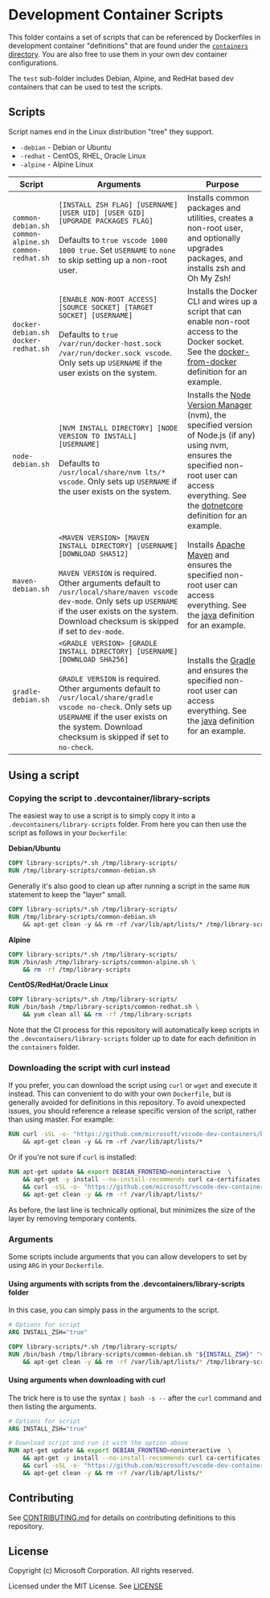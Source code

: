 # Development Container Scripts

This folder contains a set of scripts that can be referenced by Dockerfiles in development container "definitions" that are found under the [`containers` directory](../containers). You are also free to use them in your own dev container configurations.

The `test` sub-folder includes Debian, Alpine, and RedHat based dev containers that can be used to test the scripts.

## Scripts

Script names end in the Linux distribution "tree" they support.

- `-debian` - Debian or Ubuntu
- `-redhat` - CentOS, RHEL, Oracle Linux
- `-alpine` - Alpine Linux

| Script | Arguments | Purpose |
|--------|---------|-----------|
| `common-debian.sh`<br />`common-alpine.sh`<br />`common-redhat.sh` | `[INSTALL ZSH FLAG] [USERNAME] [USER UID] [USER GID] [UPGRADE PACKAGES FLAG]`<br /><br /> Defaults to `true vscode 1000 1000 true`. Set `USERNAME` to `none` to skip setting up a non-root user. | Installs common packages and utilities, creates a non-root user, and optionally upgrades packages, and installs zsh and Oh My Zsh! |
| `docker-debian.sh`<br />`docker-redhat.sh` | `[ENABLE NON-ROOT ACCESS] [SOURCE SOCKET] [TARGET SOCKET] [USERNAME]`<br /><br /> Defaults to `true /var/run/docker-host.sock /var/run/docker.sock vscode`. Only sets up `USERNAME` if the user exists on the system.| Installs the Docker CLI and wires up a script that can enable non-root access to the Docker socket. See the [docker-from-docker](../containers/docker-from-docker) definition for an example. |
| `node-debian.sh` | `[NVM INSTALL DIRECTORY] [NODE VERSION TO INSTALL] [USERNAME]`<br /><br />Defaults to `/usr/local/share/nvm lts/* vscode`. Only sets up `USERNAME` if the user exists on the system. | Installs the [Node Version Manager](https://github.com/nvm-sh/nvm) (nvm), the specified version of Node.js (if any) using nvm, ensures the specified non-root user can access everything. See the [dotnetcore](../containers/dotnetcore) definition for an example. |
| `maven-debian.sh` | `<MAVEN VERSION> [MAVEN INSTALL DIRECTORY] [USERNAME] [DOWNLOAD SHA512]`<br /><br />`MAVEN VERSION` is required. Other arguments default to `/usr/local/share/maven vscode dev-mode`. Only sets up `USERNAME` if the user exists on the system. Download checksum is skipped if set to `dev-mode`. | Installs [Apache Maven](https://github.com/nvm-sh/nvm) and ensures the specified non-root user can access everything. See the [java](../containers/java) definition for an example. |
| `gradle-debian.sh` | `<GRADLE VERSION> [GRADLE INSTALL DIRECTORY] [USERNAME] [DOWNLOAD SHA256]`<br /><br />`GRADLE VERSION` is required. Other arguments default to `/usr/local/share/gradle vscode no-check`. Only sets up `USERNAME` if the user exists on the system. Download checksum is skipped if set to `no-check`. | Installs the [Gradle](https://github.com/nvm-sh/nvm) and ensures the specified non-root user can access everything. See the [java](../containers/java) definition for an example. |

## Using a script

### Copying the script to .devcontainer/library-scripts

The easiest way to use a script is to simply copy it into a `.devcontainers/library-scripts` folder. From here you can then use the script as follows in your `Dockerfile`:

**Debian/Ubuntu**

```Dockerfile
COPY library-scripts/*.sh /tmp/library-scripts/
RUN /tmp/library-scripts/common-debian.sh
```

Generally it's also good to clean up after running a script in the same `RUN` statement to keep the "layer" small.

```Dockerfile
COPY library-scripts/*.sh /tmp/library-scripts/
RUN /tmp/library-scripts/common-debian.sh
    && apt-get clean -y && rm -rf /var/lib/apt/lists/* /tmp/library-scripts
```

**Alpine**

```Dockerfile
COPY library-scripts/*.sh /tmp/library-scripts/
RUN /bin/ash /tmp/library-scripts/common-alpine.sh \
    && rm -rf /tmp/library-scripts
```

**CentOS/RedHat/Oracle Linux**

```Dockerfile
COPY library-scripts/*.sh /tmp/library-scripts/
RUN /bin/bash /tmp/library-scripts/common-redhat.sh \
    && yum clean all && rm -rf /tmp/library-scripts
```

Note that the CI process for this repository will automatically keep scripts in the `.devcontainers/library-scripts` folder up to date for each definition in the `containers` folder.

### Downloading the script with curl instead

If you prefer, you can download the script using `curl` or `wget` and execute it instead. This can convenient to do with your own `Dockerfile`, but is generally avoided for definitions in this repository. To avoid unexpected issues, you should reference a release specific version of the script, rather than using master. For example:

```Dockerfile
RUN curl -sSL -o- "https://github.com/microsoft/vscode-dev-containers/blob/v0.131.0/script-library/common-debian.sh" | bash -
    && apt-get clean -y && rm -rf /var/lib/apt/lists/*
```

Or if you're not sure if `curl` is installed:

```Dockerfile
RUN apt-get update && export DEBIAN_FRONTEND=noninteractive  \
    && apt-get -y install --no-install-recommends curl ca-certificates \
    && curl -sSL -o- "https://github.com/microsoft/vscode-dev-containers/blob/v0.131.0/script-library/common-debian.sh" | bash - \
    && apt-get clean -y && rm -rf /var/lib/apt/lists/*
```

As before, the last line is technically optional, but minimizes the size of the layer by removing temporary contents.  

### Arguments

Some scripts include arguments that you can allow developers to set by using `ARG` in your `Dockerfile`.

#### Using arguments with scripts from the .devcontainers/library-scripts folder

In this case, you can simply pass in the arguments to the script.

```Dockerfile
# Options for script
ARG INSTALL_ZSH="true"

COPY library-scripts/*.sh /tmp/library-scripts/
RUN /bin/bash /tmp/library-scripts/common-debian.sh "${INSTALL_ZSH}" "vscode" "1000" "1000" "true" \
    && apt-get clean -y && rm -rf /var/lib/apt/lists/* /tmp/library-scripts
```

#### Using arguments when downloading with curl

The trick here is to use the syntax `| bash -s --` after the `curl` command and then listing the arguments.

```Dockerfile
# Options for script
ARG INSTALL_ZSH="true"

# Download script and run it with the option above
RUN apt-get update && export DEBIAN_FRONTEND=noninteractive  \
    && apt-get -y install --no-install-recommends curl ca-certificates \
    && curl -sSL -o- "https://github.com/microsoft/vscode-dev-containers/blob/v0.131.0/script-library/common-debian.sh" | bash -s -- "${INSTALL_ZSH}" "vscode" "1000" "1000" "true" \
    && apt-get clean -y && rm -rf /var/lib/apt/lists/*
```

## Contributing

See [CONTRIBUTING.md](../CONTRIBUTING.md) for details on contributing definitions to this repository.

## License

Copyright (c) Microsoft Corporation. All rights reserved.

Licensed under the MIT License. See [LICENSE](https://github.com/Microsoft/vscode-dev-containers/blob/master/LICENSE)
